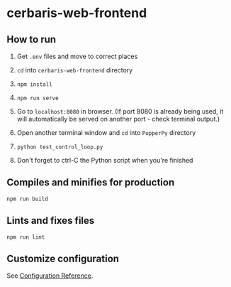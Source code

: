 # cerbaris-web-frontend

## How to run

1. Get `.env` files and move to correct places

2. `cd` into `cerbaris-web-frontend` directory

3. `npm install`

3. `npm run serve`

4. Go to `localhost:8080` in browser. (If port 8080 is already being used, it will automatically be served on another port - check terminal output.)

5. Open another terminal window and `cd` into `PupperPy` directory

6. `python test_control_loop.py`

7. Don't forget to ctrl-C the Python script when you're finished

## Compiles and minifies for production
```
npm run build
```

## Lints and fixes files
```
npm run lint
```

## Customize configuration
See [Configuration Reference](https://cli.vuejs.org/config/).
